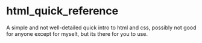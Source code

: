 # html_quick_reference
A simple and not well-detailed quick intro to html and css, possibly not good for anyone except for myselt, but its there for you to use.
<br>
<br>
<!-- [samh7.github.io/html_quick_reference](https://samh7.github.io/html_quick_reference/) -->
